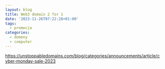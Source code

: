 ```yaml
---
layout: blog
title: Web3 domain 2 for 1
date: '2023-11-26T07:22:28+01:00'
tags:
  - promocja
categories:
  - domeny
  - computer
---
```

https://unstoppabledomains.com/blog/categories/announcements/article/cyber-monday-sale-2023
